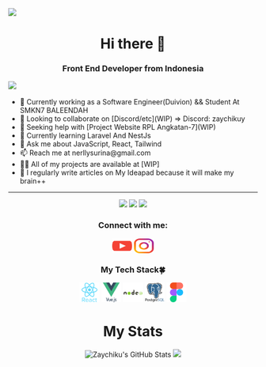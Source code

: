 <!-- Header -->
<div align="center">
<img src="assets/giphy.gif" style="display: block; width: 800px;"/>
</div>
<h1 align="center">Hi there 👋</h1>
<h3 align="center">Front End Developer from Indonesia</h3>


[![](https://visitcount.itsvg.in/api?id=Ririena&label=Profile%20Views&color=11&icon=7&pretty=true)](https://visitcount.itsvg.in)
<!-- About Me -->
<ul>
  <li>🔭 Currently working as a Software Engineer(Duivion) && Student At SMKN7 BALEENDAH</li>
  <li>👯 Looking to collaborate on [Discord/etc](WIP) => Discord: zaychikuy</li>
  <li>🤝 Seeking help with [Project Website RPL Angkatan-7](WIP)</li>
  <li>🌱 Currently learning Laravel And NestJs</li>
  <li>💬 Ask me about JavaScript, React, Tailwind</li>
  <li>📫 Reach me at nerllysurina@gmail.com</li>
  <li>👨‍💻 All of my projects are available at [WIP]</li>
  <li>📝 I regularly write articles on My Ideapad because it will make my brain++</li>
</ul>

<hr>

<!-- Social Links -->
<div align="center"> 
  <a href="https://github.com/Ririenesu" target="_blank"><img src="https://img.shields.io/badge/GitHub-100000?style=for-the-badge&logo=github&logoColor=white" target="_blank"></a>
  <a href="https://instagram.com/elzaychikk" target="_blank"><img src="https://img.shields.io/badge/Instagram-E4405F?style=for-the-badge&logo=instagram&logoColor=white" target="_blank"></a>
  <a href="mailto:nerllysurina@gmaiil.com"><img src="https://img.shields.io/badge/-Gmail-%23333?style=for-the-badge&logo=gmail&logoColor=white" target="_blank"></a>
</div>

<!-- Connect with Me -->
<h3 align="center">Connect with me:</h3>
<p align="center">
  <a href="https://www.youtube.com/c/Zaychikuy" target="_blank"><img align="center" src="https://raw.githubusercontent.com/teamedwardforever/Readme-Generator/71f25dd8b98329b168142a6b782a107b75eab178/svg/Social/youtube.svg" alt="Zaychikuy" height="30" width="40" /></a>
  <a href="https://instagram.com/elzaychikk" target="_blank"><img align="center" src="https://raw.githubusercontent.com/teamedwardforever/Readme-Generator/71f25dd8b98329b168142a6b782a107b75eab178/svg/Social/instagram.svg" alt="elzaychikk" height="30" width="40" /></a>
</p>

<!-- Languages and Tools -->
<h3 align="center">My Tech Stack🍀</h3>
<p align="center">
<!--   <img src="https://raw.githubusercontent.com/teamedwardforever/Readme-Generator/71f25dd8b98329b168142a6b782a107b75eab178/svg/Skills/Frontend/html5-original-wordmark.svg" alt="HTML" width="40" height="40"/>
  <img src="https://raw.githubusercontent.com/teamedwardforever/Readme-Generator/71f25dd8b98329b168142a6b782a107b75eab178/svg/Skills/Frontend/css3-original-wordmark.svg" alt="CSS" width="40" height="40"/>
  <img src="https://raw.githubusercontent.com/teamedwardforever/Readme-Generator/71f25dd8b98329b168142a6b782a107b75eab178/svg/Skills/Languages/javascript-original.svg" alt="JavaScript" width="40" height="40"/>
  <img src="https://raw.githubusercontent.com/teamedwardforever/Readme-Generator/71f25dd8b98329b168142a6b782a107b75eab178/svg/Skills/Languages/typescript-original.svg" alt="TypeScript" width="40" height="40"/> -->
<!--   <img src="https://raw.githubusercontent.com/teamedwardforever/Readme-Generator/71f25dd8b98329b168142a6b782a107b75eab178/svg/Skills/Languages/python-original.svg" alt="Python" width="40" height="40"/> -->
<!--   <img src="https://raw.githubusercontent.com/teamedwardforever/Readme-Generator/71f25dd8b98329b168142a6b782a107b75eab178/svg/Skills/Frontend/tailwindcss-icon.svg" alt="Tailwind CSS" width="40" height="40"/> -->
  <img src="https://raw.githubusercontent.com/teamedwardforever/Readme-Generator/71f25dd8b98329b168142a6b782a107b75eab178/svg/Skills/Frontend/react-original-wordmark.svg" alt="React" width="40" height="40"/>
  <img src="https://raw.githubusercontent.com/teamedwardforever/Readme-Generator/71f25dd8b98329b168142a6b782a107b75eab178/svg/Skills/Frontend/vuejs-original-wordmark.svg" alt="Vue.js" width="40" height="40"/>
  <img src="https://raw.githubusercontent.com/teamedwardforever/Readme-Generator/71f25dd8b98329b168142a6b782a107b75eab178/svg/Skills/Backend/nodejs-original-wordmark.svg" alt="Node.js" width="40" height="40"/>
  <img src="https://raw.githubusercontent.com/teamedwardforever/Readme-Generator/71f25dd8b98329b168142a6b782a107b75eab178/svg/Skills/Database/postgresql-original-wordmark.svg" alt="PostgreSQL" width="40" height="40"/>
<!--   <img src="https://raw.githubusercontent.com/teamedwardforever/Readme-Generator/71f25dd8b98329b168142a6b782a107b75eab178/svg/Skills/Software/photoshop-line.svg" alt="Photoshop" width="40" height="40"/> -->
  <img src="https://raw.githubusercontent.com/teamedwardforever/Readme-Generator/71f25dd8b98329b168142a6b782a107b75eab178/svg/Skills/Software/figma-icon.svg" alt="Figma" width="40" height="40"/>
</p>

<!-- GitHub Stats -->
<h1 align="center">My Stats</h1>
<div align="center">
  <img src="https://github-readme-stats.vercel.app/api?username=Ririena&theme=dark&show_icons=true" alt="Zaychiku's GitHub Stats">
    <img src="https://github-readme-stats.vercel.app/api/top-langs/?username=Ririena&theme=dark&show_icons=true"/>
</div>
<div style="display: flex; justify-content: flex-end;">

  
</div>
